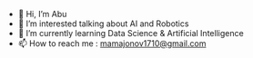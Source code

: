 - 👋 Hi, I’m Abu
- 👀 I’m interested talking about AI and Robotics
- 🌱 I’m currently learning Data Science & Artificial Intelligence
- 📫 How to reach me : mamajonov1710@gmail.com

<!---
Abubakr1710/Abubakr1710 is a ✨ special ✨ repository because its `README.md` (this file) appears on your GitHub profile.
You can click the Preview link to take a look at your changes.
--->
